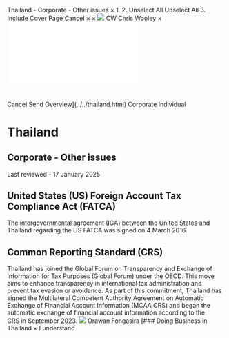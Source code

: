 Thailand - Corporate - Other issues
×
1.
2.
Unselect All
Unselect All
3.
Include Cover Page
Cancel
×
×
![](../../-/media/world-wide-tax-summaries/attachments/global---chris-wooley.ashx%3Frev=ac5e5f3223b34096b1afc2a6009c7320&revision=ac5e5f32-23b3-4096-b1af-c2a6009c7320&hash=859B7ADC84DC2CBEC9760E9E6EE7DE6D0A8BFCDF)
CW
Chris Wooley
×
![](other-issues.html)
######
Cancel
Send
Overview](../../thailand.html)
Corporate
Individual
# Thailand
## Corporate - Other issues
Last reviewed - 17 January 2025
## United States (US) Foreign Account Tax Compliance Act (FATCA)
The intergovernmental agreement (IGA) between the United States and Thailand regarding the US FATCA was signed on 4 March 2016.
## Common Reporting Standard (CRS)
Thailand has joined the Global Forum on Transparency and Exchange of Information for Tax Purposes (Global Forum) under the OECD. This move aims to enhance transparency in international tax administration and prevent tax evasion or avoidance.
As part of this commitment, Thailand has signed the Multilateral Competent Authority Agreement on Automatic Exchange of Financial Account Information (MCAA CRS) and began the automatic exchange of financial account information according to the CRS in September 2023.
![](../../-/media/world-wide-tax-summaries/thailandorawan-fongasirathailand--orawan-fongasirajpg20250107101840290.ashx%3Frev=f37ff49ed2a2461ebcfdf15f0214492b&revision=f37ff49e-d2a2-461e-bcfd-f15f0214492b&hash=686EA2CEDB3F490A2EF663067D052BC0972BD36E)
Orawan Fongasira
[### Doing Business in Thailand
×
I understand